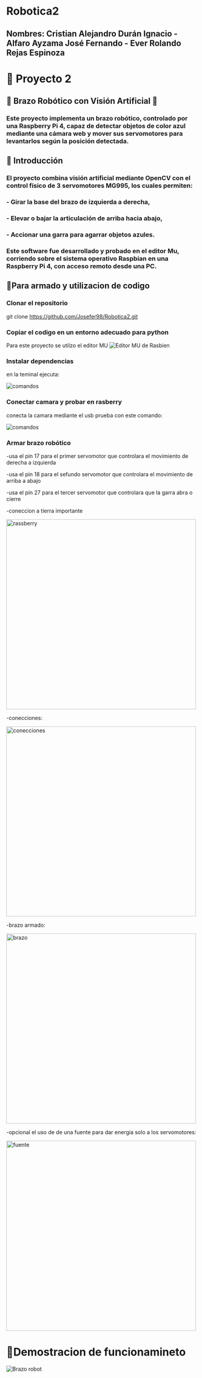# Robotica2
## Nombres: Cristian Alejandro Durán Ignacio - Alfaro Ayzama José Fernando - Ever Rolando Rejas Espinoza

# 🚀 Proyecto 2

## 🤖 Brazo Robótico con Visión Artificial 🤖
### Este proyecto implementa un brazo robótico, controlado por una Raspberry Pi 4, capaz de **detectar objetos de color azul** mediante una cámara web y **mover sus servomotores** para levantarlos según la posición detectada.

## 📌 Introducción
### El proyecto combina **visión artificial** mediante OpenCV con el control físico de **3 servomotores MG995**, los cuales permiten:

### - Girar la base del brazo de izquierda a derecha,
### - Elevar o bajar la articulación de arriba hacia abajo,
### - Accionar una garra para agarrar objetos azules.
### Este software fue desarrollado y probado en el **editor Mu**, corriendo sobre el sistema operativo Raspbian en una **Raspberry Pi 4**, con acceso remoto desde una PC.

## 🚀Para armado y utilizacion de codigo
### Clonar el repositorio 
git clone https://github.com/Josefer98/Robotica2.git
### Copiar el codigo en un entorno adecuado para python
Para este proyecto se utilzo el editor MU
![Editor MU de Rasbien](files/mu.jpg)
### Instalar dependencias
en la teminal ejecuta:

![comandos](files/comandos.jpg)
### Conectar camara y probar en rasberry
conecta la camara mediante el usb
prueba con este comando:

![comandos](files/pruebacam.jpg)
### Armar brazo robótico
  -usa el pin 17 para el primer servomotor que controlara el movimiento de derecha a izquierda
  
  -usa el pin 18 para el sefundo servomotor que controlara el movimiento de arriba a abajo
  
  -usa el pin 27 para el tercer servomotor que controlara que la garra abra o cierre
  
  -coneccion a tierra importante 

  <p>
  <img src="files/pinesrassberry.jpg" alt="rassberry" width="500" height="500"/>
  </p>
  
  -conecciones:
  
  <p>
  <img src="files/circuito.jpeg" alt="conecciones" width="500" />
  </p>
  
  -brazo armado:

  <p>
  <img src="files/brazo.jpeg" alt="brazo" width="500" height="500"/>
  </p>
  
  -opcional el uso de de una fuente para dar energia solo a los servomotores:

  <p>
  <img src="files/fuente.jpeg" alt="fuente" width="500" height="500"/>
  </p>
  
# 🎥Demostracion de funcionamineto

![Brazo robot](files/demostracion.gif)
  
